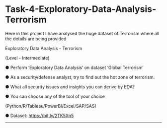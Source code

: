 # Task-4-Exploratory-Data-Analysis-Terrorism
Here in this project I have analysed the huge dataset of Terrorism where all the details are being provided

Exploratory Data Analysis - Terrorism


(Level - Intermediate)


● Perform ‘Exploratory Data Analysis’ on dataset ‘Global Terrorism’

● As a security/defense analyst, try to find out the hot zone of terrorism.

● What all security issues and insights you can derive by EDA?

● You can choose any of the tool of your choice

(Python/R/Tableau/PowerBI/Excel/SAP/SAS)

● Dataset: https://bit.ly/2TK5Xn5

*************************************


